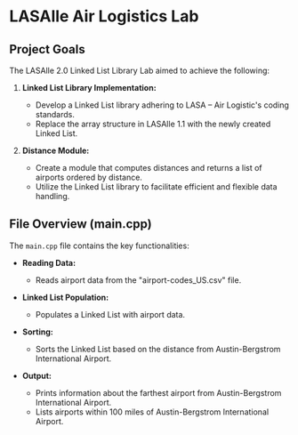 # LASAlle Air Logistics Lab

## Project Goals

The LASAlle 2.0 Linked List Library Lab aimed to achieve the following:

1. **Linked List Library Implementation:**
   - Develop a Linked List library adhering to LASA – Air Logistic's coding standards.
   - Replace the array structure in LASAlle 1.1 with the newly created Linked List.

2. **Distance Module:**
   - Create a module that computes distances and returns a list of airports ordered by distance.
   - Utilize the Linked List library to facilitate efficient and flexible data handling.

## File Overview (main.cpp)

The `main.cpp` file contains the key functionalities:

- **Reading Data:**
  - Reads airport data from the "airport-codes_US.csv" file.

- **Linked List Population:**
  - Populates a Linked List with airport data.

- **Sorting:**
  - Sorts the Linked List based on the distance from Austin-Bergstrom International Airport.

- **Output:**
  - Prints information about the farthest airport from Austin-Bergstrom International Airport.
  - Lists airports within 100 miles of Austin-Bergstrom International Airport.

